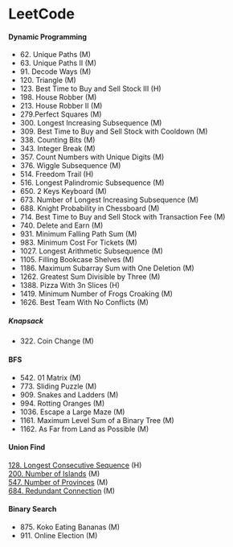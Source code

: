 # LeetCode
#### Dynamic Programming
- 62\. Unique Paths (M)
- 63\. Unique Paths II (M)
- 91\. Decode Ways (M)
- 120\. Triangle (M)
- 123\. Best Time to Buy and Sell Stock III (H)            
- 198\. House Robber (M)
- 213\. House Robber II (M)
- 279\.Perfect Squares (M)
- 300\. Longest Increasing Subsequence (M)
- 309\. Best Time to Buy and Sell Stock with Cooldown (M)
- 338\. Counting Bits (M)
- 343\. Integer Break (M)
- 357\. Count Numbers with Unique Digits (M)
- 376\. Wiggle Subsequence (M)
- 514\. Freedom Trail (H)                                    
- 516\. Longest Palindromic Subsequence (M) 
- 650\. 2 Keys Keyboard (M)
- 673\. Number of Longest Increasing Subsequence (M)
- 688\. Knight Probability in Chessboard (M)
- 714\. Best Time to Buy and Sell Stock with Transaction Fee (M)
- 740\. Delete and Earn (M)
- 931\. Minimum Falling Path Sum (M)
- 983\. Minimum Cost For Tickets (M)
- 1027\. Longest Arithmetic Subsequence (M)
- 1105\. Filling Bookcase Shelves (M)
- 1186\. Maximum Subarray Sum with One Deletion (M)
- 1262\. Greatest Sum Divisible by Three (M)                  
- 1388\. Pizza With 3n Slices (H)                           
- 1419\. Minimum Number of Frogs Croaking (M) 
- 1626\. Best Team With No Conflicts (M)                

##### Knapsack
- 322\. Coin Change (M)

#### BFS
- 542\. 01 Matrix (M)
- 773\. Sliding Puzzle (M)
- 909\. Snakes and Ladders (M)
- 994\. Rotting Oranges (M)
- 1036\. Escape a Large Maze (M)
- 1161\. Maximum Level Sum of a Binary Tree (M)
- 1162\. As Far from Land as Possible (M)

#### Union Find
[128. Longest Consecutive Sequence](https://github.com/ge-wu/LeetCode/blob/main/Union_Find/0128.Longest_Consecutive_Sequence.cpp) (H)  
[200. Number of Islands](https://github.com/ge-wu/LeetCode/blob/main/Union_Find/0200.Number_of_Islands.cpp)  (M)  
[547. Number of Provinces](https://github.com/ge-wu/LeetCode/blob/main/Union_Find/0547.Number_of_Provinces.cpp) (M)  
[684. Redundant Connection](https://github.com/ge-wu/LeetCode/blob/main/Union_Find/0684.Redundant_Connection.cpp)  (M)  
#### Binary Search
- 875\. Koko Eating Bananas (M)
- 911\. Online Election (M) 

<!-- | Date          | Title                     | Topic 1 | Topic 2 | Difficulty | --> 
<!-- | :--:          | :--                       | :---: | :---:     | :---: | -->
<!-- | 2021-02-09   | [](https://leetcode.com/problems/snakes-and-ladders/)                     | [BFS](https://github.com/ge-wu/LeetCode/blob/main/BFS/0909.Snakes_and_Ladders.cpp)    |             | Medium     | -->
<!-- | 2021-02-08   | [](https://leetcode.com/problems/01-matrix/)                     | [BFS](https://github.com/ge-wu/LeetCode/blob/main/BFS/0542.01_Matrix.cpp)    |             | Medium     | -->
<!-- <!-1- | 2021-02-07   | 1162. As Far from Land as Possible | BFS    |             | Medium     | -1-> -->
<!-- <!-1- | 2021-02-06   | 1036. Escape a Large Maze          | BFS    |             | Hard     | -1-> -->
<!-- <!-1- | 2021-02-05   | 773. Sliding Puzzle                | BFS    |             | Hard     | -1-> -->
<!-- <!-1- | 2021-02-04   | 1161. Maximum Level Sum of a Binary Tree <br /> 994. Rotting Oranges | BFS    |             | Medium     | -1-> -->
<!-- | 2021-02-03    | 63. Unique Paths II                                     | DP    |             | Medium     | -->
<!-- | 2021-02-02    | 516. Longest Palindromic Subsequence                                      | DP    |             | Medium     | -->
<!-- | 2021-02-01    | 91. Decode Ways                                      | DP    |             | Medium     | -->
<!-- | 2021-01-31    | 279.Perfect Squares                                     | DP    |             | Medium     | -->
<!-- | 2021-01-30    | 688. Knight Probability in Chessboard                                      | DP    |             | Medium     | -->
<!-- | 2021-01-29    | 338. Counting Bits                                      | DP    |             | Medium     | -->
<!-- | 2021-01-28    | 911. Online Election                                    | Binary Search    |             | Medium     | -->
<!-- | 2021-01-27    | 875. Koko Eating Bananas                                | Binary Search    |             | Medium     | -->
<!-- | 2021-01-26    | 740. Delete and Earn                                    | DP   |             | Medium     | -->
<!-- | 2021-01-25    | 931. Minimum Falling Path Sum                           | DP   |             | Medium     | -->
<!-- | 2021-01-24    | 62. Unique Paths                                        | DP   |             | Medium     | -->
<!-- | 2021-01-23    | 343. Integer Break                                        | DP   |             | Medium     | -->
<!-- | 2021-01-22    | 1027. Longest Arithmetic Subsequence                                        | DP   |             | Medium     | -->
<!-- | 2021-01-21    | 120.Triangle                                            | DP    |             | Medium     | -->
<!-- | 2021-01-20    | 357. Count Numbers with Unique Digits                   | DP    |             | Medium      | -->
<!-- | 2021-01-19    | 1262. Greatest Sum Divisible by Three                   | DP    |             | Medium      | -->
<!-- | 2021-01-18    | 714. Best Time to Buy and Sell Stock with Transaction Fee | DP    |           | Medium      | -->
<!-- | 2021-01-17    | 1419. Minimum Number of Frogs Croaking                  | DP    |             | Medium      | -->
<!-- | 2021-01-16    | 514. Freedom Trail                                      | DP    |             | Hard      | -->
<!-- | 2021-01-15    | 1388. Pizza With 3n Slices                              | DP    |             | Hard      | -->
<!-- | 2021-01-14    | 322. Coin Change                                        | DP    | Knapsack    | Medium    | -->
<!-- | 2021-01-13    | 1626. Best Team With No Conflicts                       | DP    |             | Medium    | -->
<!-- | 2021-01-12    | 673. Number of Longest Increasing Subsequence           | DP    |             | Medium    | -->
<!-- | 2021-01-11    | 983. Minimum Cost For Tickets                           | DP    |             | Medium    | -->
<!-- | 2021-01-10    | 1105. Filling Bookcase Shelves                          | DP    |             | Medium    | -->
<!-- | 2021-01-09    | 300. Longest Increasing Subsequence                     | DP    |             | Medium    | -->
<!-- | 2021-01-07    | 123. Best Time to Buy and Sell Stock III                | DP    |             | Hard      | -->
<!-- | 2021-01-06    | 309. Best Time to Buy and Sell Stock with Cooldown      | DP    |             | Medium    | -->
<!-- | 2021-01-05    | 1186. Maximum Subarray Sum with One Deletion            | DP    |             | Medium    | -->
<!-- | 2021-01-04    | 376. Wiggle Subsequence                                 | DP    |             | Medium    | -->
<!-- | 2021-01-03    | 213. House Robber II                                    | DP    |             | Medium    | -->
<!-- | 2021-01-02    | 198. House Robber                                       | DP    |             | Medium    | -->
<!-- | 2021-01-01    | 650. 2 Keys Keyboard                                    | DP    |             | Medium    | -->
